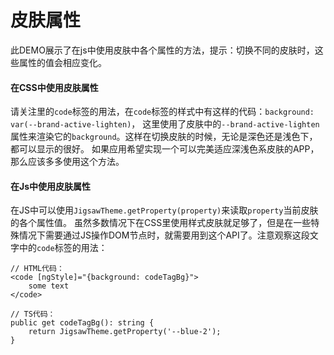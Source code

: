 # 皮肤属性

此DEMO展示了在js中使用皮肤中各个属性的方法，提示：切换不同的皮肤时，这些属性的值会相应变化。

#### 在CSS中使用皮肤属性

请关注里的`code`标签的用法，在`code`标签的样式中有这样的代码：`background: var(--brand-active-lighten)`，
这里使用了皮肤中的`--brand-active-lighten`属性来渲染它的`background`。这样在切换皮肤的时候，无论是深色还是浅色下，都可以显示的很好。
如果应用希望实现一个可以完美适应深浅色系皮肤的APP，那么应该多多使用这个方法。

#### 在Js中使用皮肤属性

在JS中可以使用`JigsawTheme.getProperty(property)`来读取`property`当前皮肤的各个属性值。
虽然多数情况下在CSS里使用样式皮肤就足够了，但是在一些特殊情况下需要通过JS操作DOM节点时，就需要用到这个API了。注意观察这段文字中的`code`标签的用法：

```
// HTML代码：
<code [ngStyle]="{background: codeTagBg}">
    some text
</code>

// TS代码：
public get codeTagBg(): string {
    return JigsawTheme.getProperty('--blue-2');
}
```
